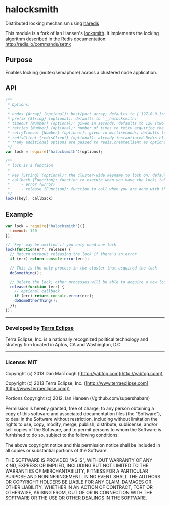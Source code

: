 halocksmith
===========

Distributed locking mechanism using [haredis](https://github.com/carlos8f/haredis)

This module is a fork of Ian Hansen's [locksmith](https://github.com/supershabam/locksmith).
It implements the locking algorithm described in the Redis documentation: http://redis.io/commands/setnx


## Purpose

Enables locking (mutex/semaphore) across a clustered node application.

## API
```javascript
/**
 * Options:
 *
 * nodes {Array} (optional): host/port array; defaults to ['127.0.0.1:6379']; See [haredis](https://github.com/carlos8f/haredis#createclient) for more information
 * prefix {String} (optional): defaults to '__halocksmith:'
 * timeout {Number} (optional): given in seconds; defaults to 120 (two minutes)
 * retries {Number} (optional): number of times to retry acquiring the lock; defaults to 100
 * retryTimeout {Number} (optional): given in milliseconds; defaults to 1000 (one second)
 * redisClient {redisClient} (optional): already instantiated Redis client (other Redis options won't be used)
 * **any additional options are passed to redis.createClient as options**
 */
var lock = require('halocksmith')(options);

/**
 * lock is a function
 *
 * key {String} (optional): the cluster-wide keyname to lock on; defaults to ''
 * callback {Function}: function to execute when you have the lock; takes two parameters:
 *     - error {Error}
 *     - release {Function}: function to call when you are done with the lock (required in most circumstances); takes an optional callback
 */
lock([key], callback)
```

Example
-------

```javascript
var lock = require('halocksmith')({
  timeout: 120
});

// `key` may be omitted if you only need one lock
lock(function(err, release) {
  // Return without releasing the lock if there's an error
  if (err) return console.error(err);

  // This is the only process in the cluster that acquired the lock
  doSomething();

  // Delete the lock; other processes will be able to acquire a new lock
  release(function (err) {
    // optional callback
    if (err) return console.error(err);
    doSomeOtherThing();
  });
});
```
- - -

### Developed by [Terra Eclipse](http://www.terraeclipse.com)
Terra Eclipse, Inc. is a nationally recognized political technology and
strategy firm located in Aptos, CA and Washington, D.C.

- - -

### License: MIT
Copyright (c) 2013 Dan MacTough ([http://yabfog.com](http://yabfog.com))

Copyright (c) 2013 Terra Eclipse, Inc. ([http://www.terraeclipse.com](http://www.terraeclipse.com))

Portions Copyright (c) 2012, Ian Hansen (//github.com/supershabam)

Permission is hereby granted, free of charge, to any person obtaining a copy
of this software and associated documentation files (the "Software"), to deal
in the Software without restriction, including without limitation the rights
to use, copy, modify, merge, publish, distribute, sublicense, and/or sell
copies of the Software, and to permit persons to whom the Software is furnished
to do so, subject to the following conditions:

The above copyright notice and this permission notice shall be included in
all copies or substantial portions of the Software.

THE SOFTWARE IS PROVIDED "AS IS", WITHOUT WARRANTY OF ANY KIND, EXPRESS OR
IMPLIED, INCLUDING BUT NOT LIMITED TO THE WARRANTIES OF MERCHANTABILITY,
FITNESS FOR A PARTICULAR PURPOSE AND NONINFRINGEMENT. IN NO EVENT SHALL THE
AUTHORS OR COPYRIGHT HOLDERS BE LIABLE FOR ANY CLAIM, DAMAGES OR OTHER
LIABILITY, WHETHER IN AN ACTION OF CONTRACT, TORT OR OTHERWISE, ARISING FROM,
OUT OF OR IN CONNECTION WITH THE SOFTWARE OR THE USE OR OTHER DEALINGS IN THE
SOFTWARE.
